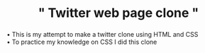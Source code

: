 <h1 align="center">"  Twitter web page clone "</h1>

###

<p align="left">• This is my attempt to make a twitter clone using HTML and CSS<br>• To practice my knowledge on CSS I did this clone</p>

###
